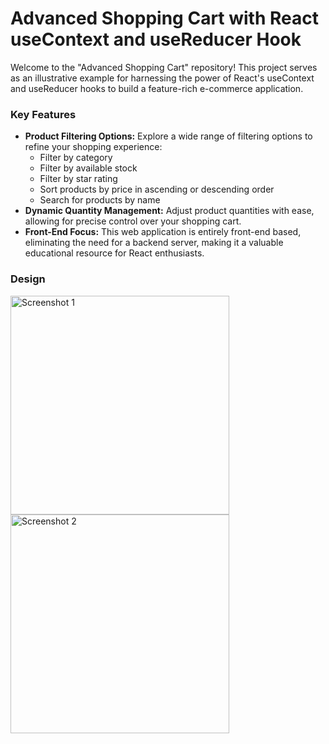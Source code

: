 # Advanced Shopping Cart with React useContext and useReducer Hook

Welcome to the "Advanced Shopping Cart" repository! This project serves as an illustrative example for harnessing the power of React's useContext and useReducer hooks to build a feature-rich e-commerce application.

### Key Features

<ul>
  <li><b>Product Filtering Options:</b> Explore a wide range of filtering options to refine your shopping experience:
    <ul>
      <li>Filter by category</li>
      <li>Filter by available stock</li>
      <li>Filter by star rating</li>
      <li>Sort products by price in ascending or descending order</li>
      <li>Search for products by name</li>
    </ul>
  </li>
  <li><b>Dynamic Quantity Management:</b> Adjust product quantities with ease, allowing for precise control over your shopping cart.</li>
  <li><b>Front-End Focus:</b> This web application is entirely front-end based, eliminating the need for a backend server, making it a valuable educational resource for React enthusiasts.</li>
</ul>

### Design
<p align="">
  <img src="https://github.com/Mahelchandupa/Advance-Shopping-Cart/assets/110615431/9d7260ae-ed40-4c37-80c1-5d78956fed36" width="350" alt="Screenshot 1">
  <img src="https://github.com/Mahelchandupa/Advance-Shopping-Cart/assets/110615431/24258137-b911-40cc-84bc-571768ffb041" width="350" alt="Screenshot 2">
</p>
